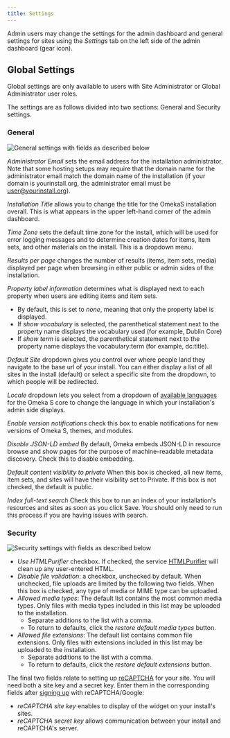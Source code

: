 ```yaml
---
title: Settings
---
```


Admin users may change the settings for the admin dashboard and general settings for sites using the *Settings* tab on the left side of the admin dashboard (gear icon). 

## Global Settings

Global settings are only available to users with Site Administrator or Global Administrator user roles.

The settings are as follows divided into two sections: General and Security settings.

### General

![General settings with fields as described below](/admin/adminfiles/settings_general.png)

*Administrator Email* sets the email address for the installation administrator. 
Note that some hosting setups may require that the domain name for the administrator email match the domain name of the installation (if your domain is yourinstall.org, the administrator email must be user@yourinstall.org).  

*Installation Title* allows you to change the title for the OmekaS installation overall. This is what appears in the upper left-hand corner of the admin dashboard.

*Time Zone* sets the default time zone for the install, which will be used for error logging messages and to determine creation dates for items, item sets, and other materials on the install. This is a dropdown menu. 

*Results per page* changes the number of results (items, item sets, media) displayed per page when browsing in either public or admin sides of the installation.

*Property label information* determines what is displayed next to each property when users are editing items and item sets. 

* By default, this is set to *none*, meaning that only the property label is displayed.
* If *show vocabulary* is selected, the parenthetical statement next to the property name displays the vocabulary used (for example, Dublin Core) 
* If *show term* is selected, the parenthetical statement next to the property name displays the vocabulary:term (for example, dc:title). 

*Default Site* dropdown gives you control over where people land they navigate to the base url of your install. You can either display a list of all sites in the install (default) or select a specific site from the dropdown, to which people will be redirected.

*Locale* dropdown lets you select from a dropdown of [available languages](https://www.transifex.com/omeka/omeka-s/) for the Omeka S core to change the language in which your installation's admin side displays.

*Enable version notifications* check this box to enable notifications for new versions of Omeka S, themes, and modules. 

*Disable JSON-LD embed* By default, Omeka embeds JSON-LD in resource browse and show pages for the purpose of machine-readable metadata discovery. Check this to disable embedding.

*Default content visibility to private* When this box is checked, all new items, item sets, and sites will have their visibility set to Private. If this box is not checked, the default is public. 

*Index full-text search* Check this box to run an index of your installation's resources and sites as soon as you click Save. You should only need to run this process if you are having issues with search.

### Security

![Security settings with fields as described below](/admin/adminfiles/settings_security.png)

- *Use HTMLPurifier* checkbox. If checked, the service [HTMLPurifier](http://htmlpurifier.org/) will clean up any user-entered HTML. 
- *Disable file validation*: a checkbox, unchecked by default. When unchecked, file uploads are limited by the following two fields. When this box is checked, any type of media or MIME type can be uploaded.
- *Allowed media types*: The default list contains the most common media types. Only files with media types included in this list may be uploaded to the installation.
	- Separate additions to the list with a comma.
	- To return to defaults, click the *restore default media types* button.
- *Allowed file extensions*: The default list contains common file extensions. Only files with extensions included in this list may be uploaded to the installation.
	- Separate additions to the list with a comma.
	- To return to defaults, click the *restore default extensions* button.

The final two fields relate to setting up [reCAPTCHA](https://www.google.com/recaptcha/intro/index.html) for your site. You will need both a site key and a secret key. Enter them in the corresponding fields after [signing up](https://www.google.com/recaptcha/admin#list) with reCAPTCHA/Google:
- *reCAPTCHA site key* enables to display of the widget on your install's sites.
- *reCAPTCHA secret key* allows communication between your install and reCAPTCHA's server. 
